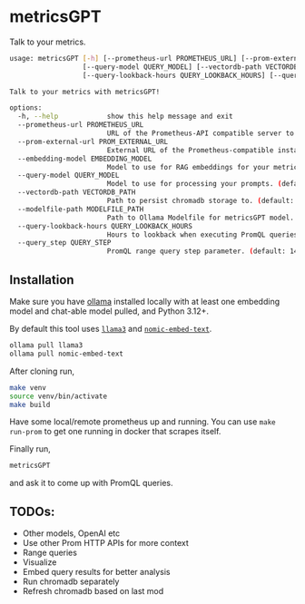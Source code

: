 # metricsGPT

Talk to your metrics.

```bash
usage: metricsGPT [-h] [--prometheus-url PROMETHEUS_URL] [--prom-external-url PROM_EXTERNAL_URL] [--embedding-model EMBEDDING_MODEL]
                  [--query-model QUERY_MODEL] [--vectordb-path VECTORDB_PATH] [--modelfile-path MODELFILE_PATH]
                  [--query-lookback-hours QUERY_LOOKBACK_HOURS] [--query_step QUERY_STEP]

Talk to your metrics with metricsGPT!

options:
  -h, --help            show this help message and exit
  --prometheus-url PROMETHEUS_URL
                        URL of the Prometheus-API compatible server to query. (default: http://localhost:9090)
  --prom-external-url PROM_EXTERNAL_URL
                        External URL of the Prometheus-compatible instance, to provide URL links. (default: None)
  --embedding-model EMBEDDING_MODEL
                        Model to use for RAG embeddings for your metrics. (default: nomic-embed-text)
  --query-model QUERY_MODEL
                        Model to use for processing your prompts. (default: metricsGPT)
  --vectordb-path VECTORDB_PATH
                        Path to persist chromadb storage to. (default: ./data)
  --modelfile-path MODELFILE_PATH
                        Path to Ollama Modelfile for metricsGPT model. (default: ./Modelfile)
  --query-lookback-hours QUERY_LOOKBACK_HOURS
                        Hours to lookback when executing PromQL queries. (default: 1)
  --query_step QUERY_STEP
                        PromQL range query step parameter. (default: 14s)
```


## Installation

Make sure you have [ollama](https://ollama.com/) installed locally with at least one embedding model and chat-able model pulled, and Python 3.12+.

By default this tool uses [`llama3`](https://ollama.com/library/llama3) and [`nomic-embed-text`](https://ollama.com/library/nomic-embed-text).

```bash
ollama pull llama3
ollama pull nomic-embed-text
```

After cloning run,
```bash
make venv
source venv/bin/activate
make build
```

Have some local/remote prometheus up and running. You can use `make run-prom` to get one running in docker that scrapes itself.

Finally run,
```bash
metricsGPT
```
and ask it to come up with PromQL queries.

## TODOs:
- Other models, OpenAI etc
- Use other Prom HTTP APIs for more context
- Range queries
- Visualize
- Embed query results for better analysis
- Run chromadb separately
- Refresh chromadb based on last mod